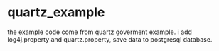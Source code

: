# quartz_example
the example code come from quartz goverment example.
i add log4j.property and quartz.property, save data to postgresql database.
